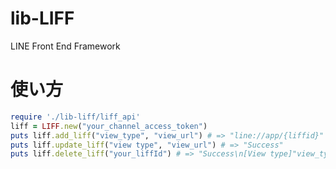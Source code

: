# lib-LIFF
LINE Front End Framework

# 使い方
```ruby
require './lib-liff/liff_api'
liff = LIFF.new("your_channel_access_token")
puts liff.add_liff("view_type", "view_url") # => "line://app/{liffid}"
puts liff.update_liff("view type", "view_url") # => "Success"
puts liff.delete_liff("your_liffId") # => "Success\n[View type]"view_type"\n[View url]"view_url"
```

